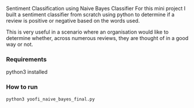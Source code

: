 Sentiment Classification using Naive Bayes Classifier 
For this mini project I built a sentiment classifier from scratch using python to determine if a review is positive or negative based on the words used.

This is very useful in a scenario where an organisation would like to determine whether, across numerous reviews, they are thought of in a good way or not. 

### Requirements
python3 installed

### How to run
```
python3 yoofi_naive_bayes_final.py